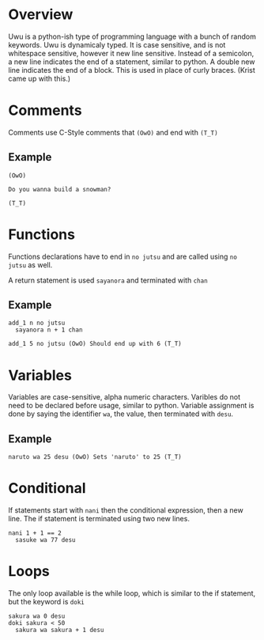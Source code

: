 


# Overview

Uwu is a python-ish type of programming language with a bunch of random keywords. 
Uwu is dynamicaly typed. 
It is case sensitive, and is not whitespace sensitive, however it new line sensitive.  Instead of a semicolon, a new line indicates the end of a statement, similar to python. A double new line indicates the end of a block.  This is used in place of curly braces.  (Krist came up with this.)


# Comments

Comments use C-Style comments that  `(OwO)` and end with `(T_T)`

## Example

```
(OwO)

Do you wanna build a snowman?

(T_T)
```


# Functions

Functions declarations have to end in `no jutsu` and are called using `no jutsu` as well.  

A return statement is used `sayanora` and terminated with `chan`

## Example

```
add_1 n no jutsu
  sayanora n + 1 chan

add_1 5 no jutsu (OwO) Should end up with 6 (T_T)
```


# Variables 

Variables are case-sensitive, alpha numeric characters. Varibles do not need to be declared before usage, similar to python. Variable assignment is done by saying the identifier `wa`, the value, then terminated with `desu`.

## Example

```
naruto wa 25 desu (OwO) Sets 'naruto' to 25 (T_T) 

```


# Conditional

If statements start with `nani` then the conditional expression, then a new line.  The if statement is terminated using two new lines.

```
nani 1 + 1 == 2
  sasuke wa 77 desu

```


# Loops

The only loop available is the while loop, which is similar to the if statement, but the keyword is `doki`


```
sakura wa 0 desu
doki sakura < 50
  sakura wa sakura + 1 desu

```



  

